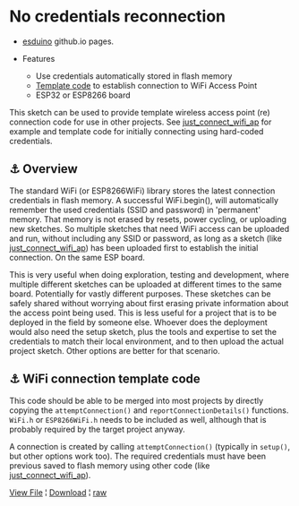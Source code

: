 # No credentials reconnection

* [esduino](https://mmerlin.github.io/esduino/) github.io pages.

* Features
  * Use credentials automatically stored in flash memory
  * [Template code](#link_template_code) to establish connection to WiFi Access Point
  * ESP32 or ESP8266 board

This sketch can be used to provide template wireless access point (re) connection code for use in other projects. See
[just_connect_wifi_ap](../just_connect_wifi_ap/)
for example and template code for initially connecting using hard-coded credentials.

<!--
* [Link](#link_link)
## <a name="link_link">⚓</a> Link
-->

## <a name="link_overview">⚓</a> Overview

The standard WiFi (or ESP8266WiFi) library stores the latest connection credentials in flash memory. A successful WiFi.begin(), will automatically remember the used credentials (SSID and password) in 'permanent' memory. That memory is not erased by resets, power cycling, or uploading new sketches. So multiple sketches that need WiFi access can be uploaded and run, without including any SSID or password, as long as a sketch (like [just_connect_wifi_ap](../just_connect_wifi_ap/)) has been uploaded first to establish the initial connection. On the same ESP board.

This is very useful when doing exploration, testing and development, where multiple different sketches can be uploaded at different times to the same board. Potentially for vastly different purposes. These sketches can be safely shared without worrying about first erasing private information about the access point being used. This is less useful for a project that is to be deployed in the field by someone else. Whoever does the deployment would also need the setup sketch, plus the tools and expertise to set the credentials to match their local environment, and to then upload the actual project sketch. Other options are better for that scenario.

## <a name="link_template_code">⚓</a> WiFi connection template code

This code should be able to be merged into most projects by directly copying the `attemptConnection()` and `reportConnectionDetails()` functions. `WiFi.h` or `ESP8266WiFi.h` needs to be included as well, although that is probably required by the target project anyway.

A connection is created by calling `attemptConnection()` (typically in `setup()`, but other options work too). The required credentials must have been previous saved to flash memory using other code (like [just_connect_wifi_ap](../just_connect_wifi_ap/)).

[View File](https://github.com/mMerlin/esduino/blob/main/no_credentials_reconnect/no_credentials_reconnect.ino) ¦ [Download](no_credentials_reconnect.ino) ¦ [raw](https://raw.githubusercontent.com/mMerlin/esduino/main/no_credentials_reconnect/no_credentials_reconnect.ino)
